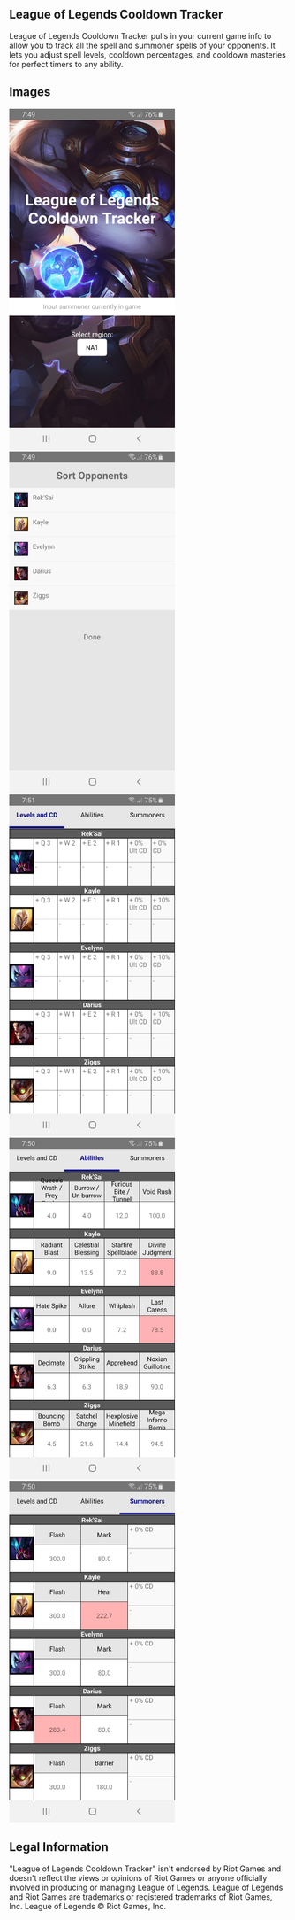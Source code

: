 ## League of Legends Cooldown Tracker

League of Legends Cooldown Tracker pulls in your current game info to allow you to track all the spell and summoner spells of your opponents. It lets you adjust spell levels, cooldown percentages, and cooldown masteries for perfect timers to any ability.

## Images

<img src="lol-cooldown1.jpg" width="300">
             
<img src="lol-cooldown2.jpg" width="300">
             
<img src="lol-cooldown3.jpg" width="300">
             
<img src="lol-cooldown4.jpg" width="300">
             
<img src="lol-cooldown5.jpg" width="300">


## Legal Information

"League of Legends Cooldown Tracker" isn't endorsed by Riot Games and doesn't reflect the views or opinions of Riot Games or anyone officially involved in producing or managing League of Legends. League of Legends and Riot Games are trademarks or registered trademarks of Riot Games, Inc. League of Legends © Riot Games, Inc.


